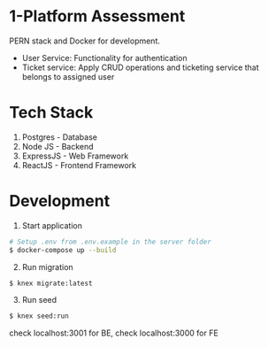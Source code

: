# 1-Platform Assessment

PERN stack and Docker for development.

- User Service: Functionality for authentication
- Ticket service: Apply CRUD operations and ticketing service that belongs to assigned user

# Tech Stack

1. Postgres - Database
2. Node JS - Backend
3. ExpressJS - Web Framework
4. ReactJS - Frontend Framework

# Development

1. Start application

```sh
# Setup .env from .env.example in the server folder
$ docker-compose up --build
```

2. Run migration

```sh
$ knex migrate:latest      
```

3. Run seed

```sh
$ knex seed:run      
```

check localhost:3001 for BE,
check localhost:3000 for FE
